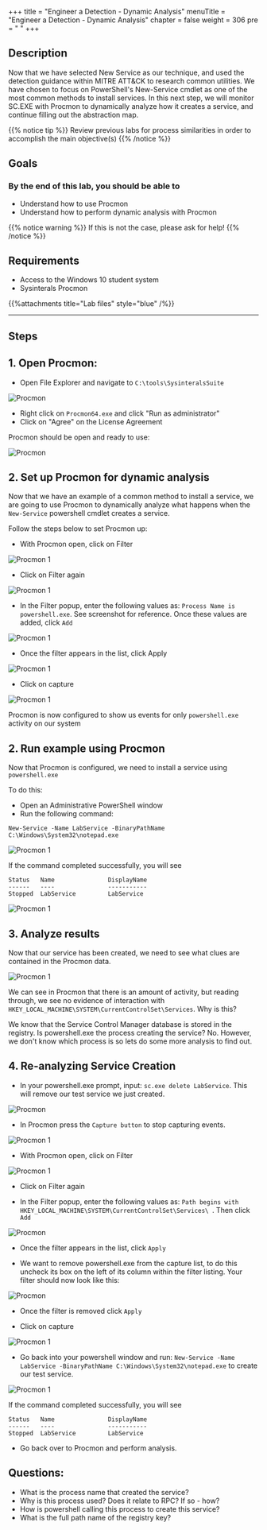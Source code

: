 +++
title = "Engineer a Detection - Dynamic Analysis"
menuTitle = "Engineer a Detection - Dynamic Analysis"
chapter = false
weight = 306
pre = "<i class='fab fa-leanpub'></i> "
+++

## Description

Now that we have selected New Service as our technique, and used the detection guidance within MITRE ATT&CK to research common utilities. We have chosen to focus on PowerShell's New-Service cmdlet as one of the most common methods to install services. In this next step, we will monitor SC.EXE with Procmon to dynamically analyze how it creates a service, and continue filling out the abstraction map.

{{% notice tip %}}
Review previous labs for process similarities in order to accomplish the main objective(s)
{{% /notice %}}

## Goals

### By the end of this lab, you should be able to

* Understand how to use Procmon
* Understand how to perform dynamic analysis with Procmon

{{% notice warning %}}
If this is not the case, please ask for help!
{{% /notice %}}

## Requirements

- Access to the Windows 10 student system
- Sysinterals Procmon

{{%attachments title="Lab files" style="blue" /%}}

---

## Steps

## 1. Open Procmon: 

* Open File Explorer and navigate to `C:\tools\SysinteralsSuite`

![Procmon](images/procmon_9.png?width=50pc)

* Right click on `Procmon64.exe` and click "Run as administrator"
* Click on "Agree" on the License Agreement

Procmon should be open and ready to use: 

![Procmon](images/procmon_10.png?width=50pc)

## 2. Set up Procmon for dynamic analysis

Now that we have an example of a common method to install a service, we are going to use Procmon to dynamically analyze what happens when the `New-Service` powershell cmdlet creates a service.

Follow the steps below to set Procmon up:

*  With Procmon open, click on Filter

![Procmon 1](images/procmon_1.png?width=50pc)

*  Click on Filter again

![Procmon 1](images/procmon_2.png?width=50pc)

*  In the Filter popup, enter the following values as: `Process Name is powershell.exe`. See screenshot for reference. Once these values are added, click `Add`

![Procmon 1](images/procmon_3.png?width=50pc)

*  Once the filter appears in the list, click Apply

![Procmon 1](images/procmon_4.png?width=50pc)

*  Click on capture

![Procmon 1](images/procmon_5.png?width=50pc)

Procmon is now configured to show us events for only `powershell.exe` activity on our system

## 2. Run example using Procmon

Now that Procmon is configured, we need to install a service using `powershell.exe`

To do this:

*  Open an Administrative PowerShell window
*  Run the following command:

`New-Service -Name LabService -BinaryPathName C:\Windows\System32\notepad.exe`

![Procmon 1](images/procmon_6.png?width=50pc)

If the command completed successfully, you will see 

```
Status   Name               DisplayName
------   ----               -----------
Stopped  LabService         LabService
```

![Procmon 1](images/procmon_7.png?width=50pc)

## 3. Analyze results

Now that our service has been created, we need to see what clues are contained in the Procmon data.

![Procmon 1](images/procmon_8.png?width=50pc)

We can see in Procmon that there is an amount of activity, but reading through, we see no evidence of interaction with `HKEY_LOCAL_MACHINE\SYSTEM\CurrentControlSet\Services`. Why is this? 

We know that the Service Control Manager database is stored in the registry. Is powershell.exe the process creating the service? No. However, we don't know which process is so lets do some more analysis to find out. 

## 4. Re-analyzing Service Creation

*  In your powershell.exe prompt, input: `sc.exe delete LabService`. This will remove our test service we just created. 

![Procmon](images/sc_delete.png)

*  In Procmon press the `Capture button` to stop capturing events. 

![Procmon 1](images/procmon_5.png?width=50pc)

*  With Procmon open, click on Filter

![Procmon 1](images/procmon_1.png?width=50pc)

*  Click on Filter again

*  In the Filter popup, enter the following values as: `Path begins with HKEY_LOCAL_MACHINE\SYSTEM\CurrentControlSet\Services\ `. Then click `Add`

![Procmon](images/registrykey.png)

*  Once the filter appears in the list, click `Apply`

*  We want to remove powershell.exe from the capture list, to do this uncheck its box on the left of its column within the filter listing. Your filter should now look like this: 

![Procmon](images/filter.png)

*  Once the filter is removed click `Apply`

*  Click on capture

![Procmon 1](images/procmon_5.png?width=50pc)

*  Go back into your powershell window and run: `New-Service -Name LabService -BinaryPathName C:\Windows\System32\notepad.exe` to create our test service.

![Procmon 1](images/procmon_6.png?width=50pc)

If the command completed successfully, you will see 

```
Status   Name               DisplayName
------   ----               -----------
Stopped  LabService         LabService
```

*  Go back over to Procmon and perform analysis.

## Questions: 

- What is the process name that created the service? 
- Why is this process used? Does it relate to RPC? If so - how? 
- How is powershell calling this process to create this service? 
- What is the full path name of the registry key? 
